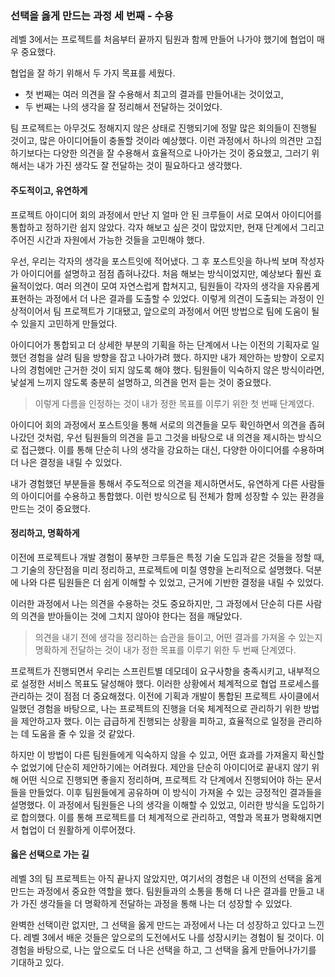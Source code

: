 ### 선택을 옳게 만드는 과정 세 번째 - 수용
레벨 3에서는 프로젝트를 처음부터 끝까지 팀원과 함께 만들어 나가야 했기에 협업이 매우 중요했다.

협업을 잘 하기 위해서 두 가지 목표를 세웠다.

- 첫 번째는 여러 의견을 잘 수용해서 최고의 결과를 만들어내는 것이었고,
- 두 번째는 나의 생각을 잘 정리해서 전달하는 것이었다.

팀 프로젝트는 아무것도 정해지지 않은 상태로 진행되기에 정말 많은 회의들이 진행될 것이고, 많은 아이디어들이 충돌할 것이라 예상했다.
이런 과정에서 하나의 의견만 고집하기보다는 다양한 의견을 잘 수용해서 효율적으로 나아가는 것이 중요했고, 그러기 위해서는 내가 가진 생각도 잘 전달하는 것이 필요하다고 생각했다.


#### 주도적이고, 유연하게
프로젝트 아이디어 회의 과정에서 만난 지 얼마 안 된 크루들이 서로 모여서 아이디어를 통합하고 정하기란 쉽지 않았다.
각자 해보고 싶은 것이 많았지만, 현재 단계에서 그리고 주어진 시간과 자원에서 가능한 것들을 고민해야 했다.

우선, 우리는 각자의 생각을 포스트잇에 적어냈다. 그 후 포스트잇을 하나씩 보며 작성자가 아이디어를 설명하고 점점 좁혀나갔다.
처음 해보는 방식이었지만, 예상보다 훨씬 효율적이었다.
여러 의견이 모여 자연스럽게 합쳐지고, 팀원들이 각자의 생각을 자유롭게 표현하는 과정에서 더 나은 결과를 도출할 수 있었다.
이렇게 의견이 도출되는 과정이 인상적이어서 팀 프로젝트가 기대됐고, 앞으로의 과정에서 어떤 방법으로 팀에 도움이 될 수 있을지 고민하게 만들었다.

아이디어가 통합되고 더 상세한 부분의 기획을 하는 단계에서 나는 이전의 기획자로 일했던 경험을 살려 팀을 방향을 잡고 나아가려 했다.
하지만 내가 제안하는 방향이 오로지 나의 경험에만 근거한 것이 되지 않도록 해야 했다.
팀원들이 익숙하지 않은 방식이라면, 낯설게 느끼지 않도록 충분히 설명하고, 의견을 먼저 듣는 것이 중요했다.

> 이렇게 다름을 인정하는 것이 내가 정한 목표를 이루기 위한 첫 번째 단계였다.

아이디어 회의 과정에서 포스트잇을 통해 서로의 의견들을 모두 확인하면서 의견을 좁혀 나갔던 것처럼, 우선 팀원들의 의견을 듣고 그것을 바탕으로 내 의견을 제시하는 방식으로 접근했다.
이를 통해 단순히 나의 생각을 강요하는 대신, 다양한 아이디어를 수용하며 더 나은 결정을 내릴 수 있었다.

내가 경험했던 부분들을 통해서 주도적으로 의견을 제시하면서도, 유연하게 다른 사람들의 아이디어를 수용하고 통합했다.
이런 방식으로 팀 전체가 함께 성장할 수 있는 환경을 만드는 것이 중요했다.


#### 정리하고, 명확하게
이전에 프로젝트나 개발 경험이 풍부한 크루들은 특정 기술 도입과 같은 것들을 정할 때, 그 기술의 장단점을 미리 정리하고, 프로젝트에 미칠 영향을 논리적으로 설명했다.
덕분에 나와 다른 팀원들은 더 쉽게 이해할 수 있었고, 근거에 기반한 결정을 내릴 수 있었다.

이러한 과정에서 나는 의견을 수용하는 것도 중요하지만, 그 과정에서 단순히 다른 사람의 의견을 받아들이는 것에 그치지 않아야 한다는 점을 깨달았다.

> 의견을 내기 전에 생각을 정리하는 습관을 들이고, 어떤 결과를 가져올 수 있는지 명확하게 전달하는 것이 내가 정한 목표를 이루기 위한 두 번째 단계였다.

프로젝트가 진행되면서 우리는 스프린트별 데모데이 요구사항을 충족시키고, 내부적으로 설정한 서비스 목표도 달성해야 했다.
이러한 상황에서 체계적으로 협업 프로세스를 관리하는 것이 점점 더 중요해졌다.
이전에 기획과 개발이 통합된 프로젝트 사이클에서 일했던 경험을 바탕으로, 나는 프로젝트의 진행을 더욱 체계적으로 관리하기 위한 방법을 제안하고자 했다.
이는 급급하게 진행되는 상황을 피하고, 효율적으로 일정을 관리하는 데 도움을 줄 수 있을 것 같았다.

하지만 이 방법이 다른 팀원들에게 익숙하지 않을 수 있고, 어떤 효과를 가져올지 확신할 수 없었기에 단순히 제안하기에는 어려웠다.
제안을 단순히 아이디어로 끝내지 않기 위해 어떤 식으로 진행되면 좋을지 정리하며, 프로젝트 각 단계에서 진행되어야 하는 문서들을 만들었다.
이후 팀원들에게 공유하며 이 방식이 가져올 수 있는 긍정적인 결과들을 설명했다.
이 과정에서 팀원들은 나의 생각을 이해할 수 있었고, 이러한 방식을 도입하기로 합의했다.
이를 통해 프로젝트를 더 체계적으로 관리하고, 역할과 목표가 명확해지면서 협업이 더 원활하게 이루어졌다.


#### 옳은 선택으로 가는 길
레벨 3의 팀 프로젝트는 아직 끝나지 않았지만, 여기서의 경험은 내 이전의 선택을 옳게 만드는 과정에서 중요한 역할을 했다.
팀원들과의 소통을 통해 더 나은 결과를 만들고 내가 가진 생각들을 더 명확하게 전달하는 과정을 통해 나는 더 성장할 수 있었다.

완벽한 선택이란 없지만, 그 선택을 옳게 만드는 과정에서 나는 더 성장하고 있다고 느낀다.
레벨 3에서 배운 것들은 앞으로의 도전에서도 나를 성장시키는 경험이 될 것이다.
이 경험을 바탕으로, 나는 앞으로도 더 나은 선택을 하고, 그 선택을 옳게 만들어나가기를 기대하고 있다.
